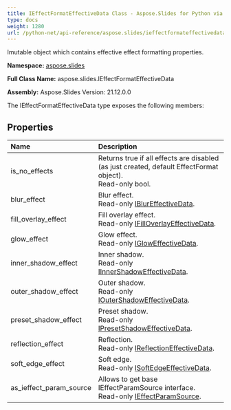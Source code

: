 ```yaml
---
title: IEffectFormatEffectiveData Class - Aspose.Slides for Python via .NET - API Reference
type: docs
weight: 1280
url: /python-net/api-reference/aspose.slides/ieffectformateffectivedata/
---
```


Imutable object which contains effective effect formatting properties.

**Namespace:** [aspose.slides](/python-net/api-reference/aspose.slides/)

**Full Class Name:** aspose.slides.IEffectFormatEffectiveData

**Assembly:**  Aspose.Slides Version: 21.12.0.0

The IEffectFormatEffectiveData type exposes the following members:
## **Properties**
|**Name**|**Description**|
| :- | :- |
|is_no_effects|Returns true if all effects are disabled (as just created, default EffectFormat object).<br/>            Read-only bool.|
|blur_effect|Blur effect.<br/>            Read-only [IBlurEffectiveData](/python-net/api-reference/aspose.slides.effects/iblureffectivedata/).|
|fill_overlay_effect|Fill overlay effect.<br/>            Read-only [IFillOverlayEffectiveData](/python-net/api-reference/aspose.slides.effects/ifilloverlayeffectivedata/).|
|glow_effect|Glow effect.<br/>            Read-only [IGlowEffectiveData](/python-net/api-reference/aspose.slides.effects/igloweffectivedata/).|
|inner_shadow_effect|Inner shadow.<br/>            Read-only [IInnerShadowEffectiveData](/python-net/api-reference/aspose.slides.effects/iinnershadoweffectivedata/).|
|outer_shadow_effect|Outer shadow.<br/>            Read-only [IOuterShadowEffectiveData](/python-net/api-reference/aspose.slides.effects/ioutershadoweffectivedata/).|
|preset_shadow_effect|Preset shadow.<br/>            Read-only [IPresetShadowEffectiveData](/python-net/api-reference/aspose.slides.effects/ipresetshadoweffectivedata/).|
|reflection_effect|Reflection. <br/>            Read-only [IReflectionEffectiveData](/python-net/api-reference/aspose.slides.effects/ireflectioneffectivedata/).|
|soft_edge_effect|Soft edge.<br/>            Read-only [ISoftEdgeEffectiveData](/python-net/api-reference/aspose.slides.effects/isoftedgeeffectivedata/).|
|as_ieffect_param_source|Allows to get base IEffectParamSource interface.<br/>            Read-only [IEffectParamSource](/python-net/api-reference/aspose.slides/ieffectparamsource/).|
